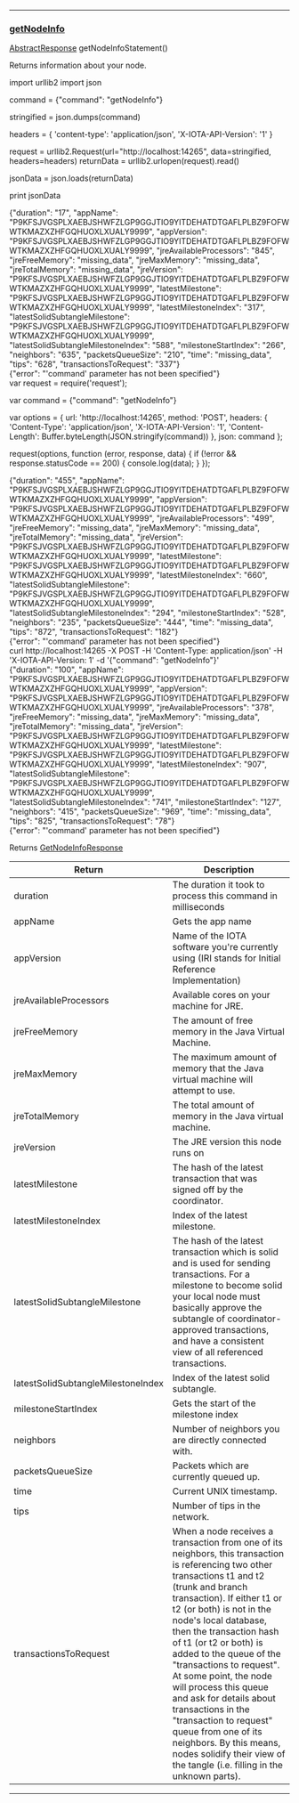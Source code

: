 
---
### [getNodeInfo](https://github.com/iotaledger/iri/blob/dev/src/main/java/com/iota/iri/service/API.java#L724)
 [AbstractResponse](/javadoc/com/iota/iri/service/dto/abstractresponse/) getNodeInfoStatement()

Returns information about your node.

<Tabs> 

<Tab language="Python">

<Section type="request">
import urllib2
import json

command = {"command": "getNodeInfo"}

stringified = json.dumps(command)

headers = {
    'content-type': 'application/json',
    'X-IOTA-API-Version': '1'
}

request = urllib2.Request(url="http://localhost:14265", data=stringified, headers=headers)
returnData = urllib2.urlopen(request).read()

jsonData = json.loads(returnData)

print jsonData
</Section>

<Section type="response">
{"duration": "17", "appName": "P9KFSJVGSPLXAEBJSHWFZLGP9GGJTIO9YITDEHATDTGAFLPLBZ9FOFWWTKMAZXZHFGQHUOXLXUALY9999", "appVersion": "P9KFSJVGSPLXAEBJSHWFZLGP9GGJTIO9YITDEHATDTGAFLPLBZ9FOFWWTKMAZXZHFGQHUOXLXUALY9999", "jreAvailableProcessors": "845", "jreFreeMemory": "missing_data", "jreMaxMemory": "missing_data", "jreTotalMemory": "missing_data", "jreVersion": "P9KFSJVGSPLXAEBJSHWFZLGP9GGJTIO9YITDEHATDTGAFLPLBZ9FOFWWTKMAZXZHFGQHUOXLXUALY9999", "latestMilestone": "P9KFSJVGSPLXAEBJSHWFZLGP9GGJTIO9YITDEHATDTGAFLPLBZ9FOFWWTKMAZXZHFGQHUOXLXUALY9999", "latestMilestoneIndex": "317", "latestSolidSubtangleMilestone": "P9KFSJVGSPLXAEBJSHWFZLGP9GGJTIO9YITDEHATDTGAFLPLBZ9FOFWWTKMAZXZHFGQHUOXLXUALY9999", "latestSolidSubtangleMilestoneIndex": "588", "milestoneStartIndex": "266", "neighbors": "635", "packetsQueueSize": "210", "time": "missing_data", "tips": "628", "transactionsToRequest": "337"}
</Section>

<Section type="error">
{"error": "'command' parameter has not been specified"}
</Section>

<Tab language="NodeJS">

<Section type="request">
var request = require('request');

var command = {"command": "getNodeInfo"}

var options = {
  url: 'http://localhost:14265',
  method: 'POST',
  headers: {
    'Content-Type': 'application/json',
		'X-IOTA-API-Version': '1',
    'Content-Length': Buffer.byteLength(JSON.stringify(command))
  },
  json: command
};

request(options, function (error, response, data) {
  if (!error && response.statusCode == 200) {
    console.log(data);
  }
});
</Section>

<Section type="response">
{"duration": "455", "appName": "P9KFSJVGSPLXAEBJSHWFZLGP9GGJTIO9YITDEHATDTGAFLPLBZ9FOFWWTKMAZXZHFGQHUOXLXUALY9999", "appVersion": "P9KFSJVGSPLXAEBJSHWFZLGP9GGJTIO9YITDEHATDTGAFLPLBZ9FOFWWTKMAZXZHFGQHUOXLXUALY9999", "jreAvailableProcessors": "499", "jreFreeMemory": "missing_data", "jreMaxMemory": "missing_data", "jreTotalMemory": "missing_data", "jreVersion": "P9KFSJVGSPLXAEBJSHWFZLGP9GGJTIO9YITDEHATDTGAFLPLBZ9FOFWWTKMAZXZHFGQHUOXLXUALY9999", "latestMilestone": "P9KFSJVGSPLXAEBJSHWFZLGP9GGJTIO9YITDEHATDTGAFLPLBZ9FOFWWTKMAZXZHFGQHUOXLXUALY9999", "latestMilestoneIndex": "660", "latestSolidSubtangleMilestone": "P9KFSJVGSPLXAEBJSHWFZLGP9GGJTIO9YITDEHATDTGAFLPLBZ9FOFWWTKMAZXZHFGQHUOXLXUALY9999", "latestSolidSubtangleMilestoneIndex": "294", "milestoneStartIndex": "528", "neighbors": "235", "packetsQueueSize": "444", "time": "missing_data", "tips": "872", "transactionsToRequest": "182"}
</Section>

<Section type="error">
{"error": "'command' parameter has not been specified"}
</Section>

<Tab language="cURL">

<Section type="request">
curl http://localhost:14265 
-X POST 
-H 'Content-Type: application/json' 
-H 'X-IOTA-API-Version: 1' 
-d '{"command": "getNodeInfo"}'
</Section>

<Section type="response">
{"duration": "100", "appName": "P9KFSJVGSPLXAEBJSHWFZLGP9GGJTIO9YITDEHATDTGAFLPLBZ9FOFWWTKMAZXZHFGQHUOXLXUALY9999", "appVersion": "P9KFSJVGSPLXAEBJSHWFZLGP9GGJTIO9YITDEHATDTGAFLPLBZ9FOFWWTKMAZXZHFGQHUOXLXUALY9999", "jreAvailableProcessors": "378", "jreFreeMemory": "missing_data", "jreMaxMemory": "missing_data", "jreTotalMemory": "missing_data", "jreVersion": "P9KFSJVGSPLXAEBJSHWFZLGP9GGJTIO9YITDEHATDTGAFLPLBZ9FOFWWTKMAZXZHFGQHUOXLXUALY9999", "latestMilestone": "P9KFSJVGSPLXAEBJSHWFZLGP9GGJTIO9YITDEHATDTGAFLPLBZ9FOFWWTKMAZXZHFGQHUOXLXUALY9999", "latestMilestoneIndex": "907", "latestSolidSubtangleMilestone": "P9KFSJVGSPLXAEBJSHWFZLGP9GGJTIO9YITDEHATDTGAFLPLBZ9FOFWWTKMAZXZHFGQHUOXLXUALY9999", "latestSolidSubtangleMilestoneIndex": "741", "milestoneStartIndex": "127", "neighbors": "415", "packetsQueueSize": "969", "time": "missing_data", "tips": "825", "transactionsToRequest": "78"}
</Section>

<Section type="error">
{"error": "'command' parameter has not been specified"}
</Section>
</Tabs<





***

Returns [GetNodeInfoResponse](/javadoc/com/iota/iri/service/dto/getnodeinforesponse/)

|Return | Description |
|--|--|
| duration | The duration it took to process this command in milliseconds |
| appName | Gets the app name |
| appVersion | Name of the IOTA software you're currently using (IRI stands for Initial Reference Implementation) |
| jreAvailableProcessors | Available cores on your machine for JRE. |
| jreFreeMemory | The amount of free memory in the Java Virtual Machine. |
| jreMaxMemory | The maximum amount of memory that the Java virtual machine will attempt to use. |
| jreTotalMemory | The total amount of memory in the Java virtual machine. |
| jreVersion | The JRE version this node runs on |
| latestMilestone | The hash of the latest transaction that was signed off by the coordinator. |
| latestMilestoneIndex | Index of the latest milestone. |
| latestSolidSubtangleMilestone | The hash of the latest transaction which is solid and is used for sending transactions. For a milestone to become solid your local node must basically approve the subtangle of coordinator-approved transactions, and have a consistent view of all referenced transactions. |
| latestSolidSubtangleMilestoneIndex | Index of the latest solid subtangle. |
| milestoneStartIndex | Gets the start of the milestone index |
| neighbors | Number of neighbors you are directly connected with. |
| packetsQueueSize | Packets which are currently queued up. |
| time | Current UNIX timestamp. |
| tips | Number of tips in the network. |
| transactionsToRequest | When a node receives a transaction from one of its neighbors, this transaction is referencing two other transactions t1 and t2 (trunk and branch transaction). If either t1 or t2 (or both) is not in the node's local database, then the transaction hash of t1 (or t2 or both) is added to the queue of the "transactions to request". At some point, the node will process this queue and ask for details about transactions in the "transaction to request" queue from one of its neighbors. By this means, nodes solidify their view of the tangle (i.e. filling in the unknown parts). |
***